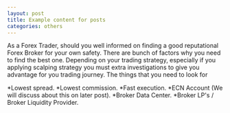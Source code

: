 ```yaml
---
layout: post
title: Example content for posts  
categories: others
---
```

As a Forex Trader, should you well informed on finding a good reputational Forex Broker for your own safety. There are bunch of factors why you need to find the best one. Depending on your trading strategy, especially if you applying scalping strategy you must extra investigations to give you advantage for you trading journey. The things that you need to look for

*Lowest spread.
*Lowest commission.
*Fast execution.
*ECN Account (We will discuss about this on later post).
*Broker Data Center.
*Broker LP's / Broker Liquidity Provider.
